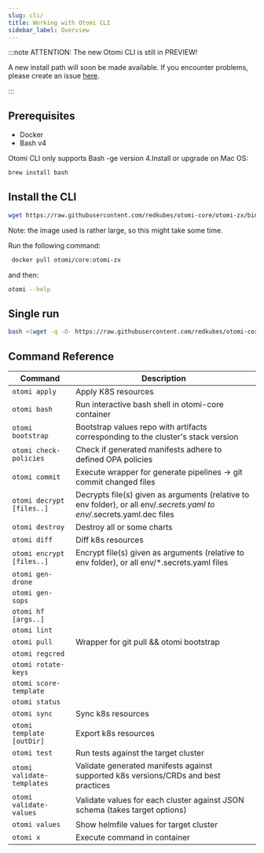 ```yaml
---
slug: cli/
title: Working with Otomi CLI
sidebar_label: Overview
---
```


:::note ATTENTION: The new Otomi CLI is still in PREVIEW!

A new install path will soon be made available. If you encounter problems, please create an issue [here](https://github.com/redkubes/otomi-core/issues).

:::

## Prerequisites

- Docker
- Bash v4

Otomi CLI only supports Bash -ge version 4.Install or upgrade on Mac OS:

```bash
brew install bash
```

## Install the CLI

```bash
wget https://raw.githubusercontent.com/redkubes/otomi-core/otomi-zx/binzx/otomi -O /usr/local/bin/otomi && chmod +x /usr/local/bin/otomi
```

Note: the image used is rather large, so this might take some time.

Run the following command:

```bash
 docker pull otomi/core:otomi-zx
```

and then:

```bash
otomi --help
```

## Single run

```bash
bash <(wget -q -O- https://raw.githubusercontent.com/redkubes/otomi-core/otomi-zx/binzx/otomi) <COMMANDS HERE>
```

## Command Reference

| Command | Description |
| --- | --- |
| `otomi apply` | Apply K8S resources |
| `otomi bash` | Run interactive bash shell in otomi-core container |
| `otomi bootstrap` | Bootstrap values repo with artifacts corresponding to the cluster's stack version |
| `otomi check-policies` | Check if generated manifests adhere to defined OPA policies |
| `otomi commit` | Execute wrapper for generate pipelines -> git commit changed files |
| `otomi decrypt [files..]` | Decrypts file(s) given as arguments (relative to env folder), or all env/_.secrets.yaml to env/_.secrets.yaml.dec files |
| `otomi destroy` | Destroy all or some charts |
| `otomi diff` | Diff k8s resources |
| `otomi encrypt [files..]` | Encrypt file(s) given as arguments (relative to env folder), or all env/\*.secrets.yaml files |
| `otomi gen-drone` |  |
| `otomi gen-sops` |  |
| `otomi hf [args..]` |  |
| `otomi lint` |  |
| `otomi pull` | Wrapper for git pull && otomi bootstrap |
| `otomi regcred` |  |
| `otomi rotate-keys` |  |
| `otomi score-template` |  |
| `otomi status` |  |
| `otomi sync` | Sync k8s resources |
| `otomi template [outDir]` | Export k8s resources |
| `otomi test` | Run tests against the target cluster |
| `otomi validate-templates` | Validate generated manifests against supported k8s versions/CRDs and best practices |
| `otomi validate-values` | Validate values for each cluster against JSON schema (takes target options) |
| `otomi values` | Show helmfile values for target cluster |
| `otomi x` | Execute command in container |
